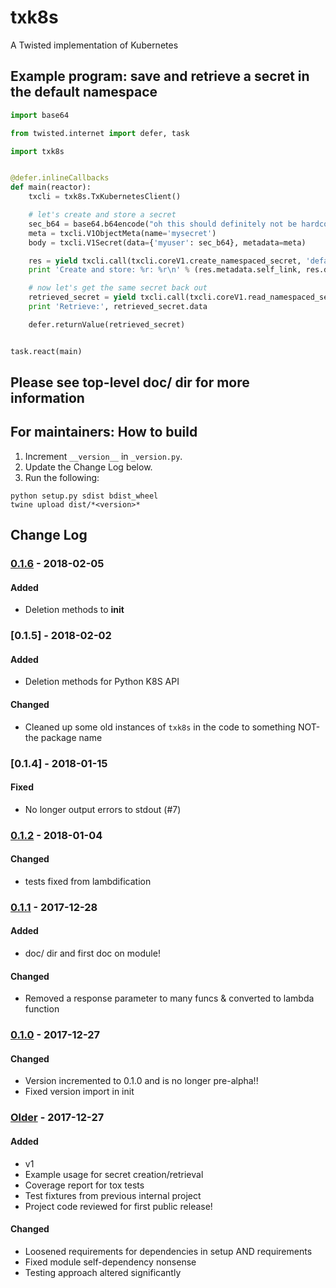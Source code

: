 # txk8s

A Twisted implementation of Kubernetes

## Example program: save and retrieve a secret in the default namespace

```python
import base64

from twisted.internet import defer, task

import txk8s


@defer.inlineCallbacks
def main(reactor):
    txcli = txk8s.TxKubernetesClient()

    # let's create and store a secret
    sec_b64 = base64.b64encode("oh this should definitely not be hardcoded")
    meta = txcli.V1ObjectMeta(name='mysecret')
    body = txcli.V1Secret(data={'myuser': sec_b64}, metadata=meta)

    res = yield txcli.call(txcli.coreV1.create_namespaced_secret, 'default', body)
    print 'Create and store: %r: %r\n' % (res.metadata.self_link, res.data)

    # now let's get the same secret back out
    retrieved_secret = yield txcli.call(txcli.coreV1.read_namespaced_secret, 'mysecret', 'default')
    print 'Retrieve:', retrieved_secret.data

    defer.returnValue(retrieved_secret)


task.react(main)
```

## Please see top-level doc/ dir for more information

## For maintainers: How to build

1. Increment `__version__` in `_version.py`.
2. Update the Change Log below.
3. Run the following:

```
python setup.py sdist bdist_wheel
twine upload dist/*<version>*
```

## Change Log

### [0.1.6] - 2018-02-05
#### Added
- Deletion methods to __init__

### [0.1.5] - 2018-02-02
#### Added
- Deletion methods for Python K8S API
#### Changed
- Cleaned up some old instances of `txk8s` in the code to something NOT-the package name

### [0.1.4] - 2018-01-15
#### Fixed
- No longer output errors to stdout (#7)

### [0.1.2] - 2018-01-04
#### Changed
- tests fixed from lambdification

### [0.1.1] - 2017-12-28
#### Added
- doc/ dir and first doc on module!
#### Changed
- Removed a response parameter to many funcs & converted to lambda function

### [0.1.0] - 2017-12-27
#### Changed
- Version incremented to 0.1.0 and is no longer pre-alpha!!
- Fixed version import in init

### [Older] - 2017-12-27
#### Added
- v1
- Example usage for secret creation/retrieval
- Coverage report for tox tests
- Test fixtures from previous internal project
- Project code reviewed for first public release!
#### Changed
- Loosened requirements for dependencies in setup AND requirements
- Fixed module self-dependency nonsense
- Testing approach altered significantly

[0.1.6]: https://github.com/Brightmd/txk8s/compare/0.1.4...0.1.6
[0.1.3]: https://github.com/Brightmd/txk8s/compare/0.1.2...0.1.4
[0.1.2]: https://github.com/Brightmd/txk8s/compare/0.1.1...0.1.2
[0.1.1]: https://github.com/Brightmd/txk8s/compare/0.1.0...0.1.1
[0.1.0]: https://github.com/Brightmd/txk8s/compare/0.0.2...0.1.0
[Older]: https://github.com/Brightmd/txk8s/tree/0.0.2
